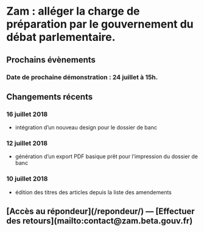 # Zam : alléger la charge de préparation par le gouvernement du débat parlementaire.

## Prochains évènements

### Date de prochaine démonstration : 24 juillet à 15h.

## Changements récents

### 16 juillet 2018

* intégration d’un nouveau design pour le dossier de banc

### 12 juillet 2018

* génération d’un export PDF basique prêt pour l’impression du dossier de banc

### 10 juillet 2018

* édition des titres des articles depuis la liste des amendements

<h2 class="center">[Accès au répondeur](/repondeur/) — [Effectuer des retours](mailto:contact@zam.beta.gouv.fr)</h2>
